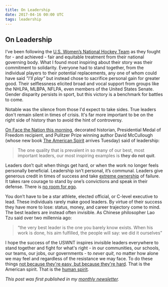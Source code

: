 ```yaml
---
title: On Leadership
date: 2017-04-16 00:00 UTC
tags: leadership
---
```


## On Leadership

I’ve been following the [U.S. Women’s National Hockey Team](https://www.si.com/nhl/2017/04/13/us-womens-hockey-team-nyc-kessel-duggan-coyne) as they fought for - and achieved - fair and equitable treatment from their national governing body. What I found most inspiring about their story was their commitment to solidarity. Everyone had to stand together, from the individual players to their potential replacements, any one of whom could have said *”I’ll play”* but instead chose to sacrifice personal gain for greater good. Their selflessness elicited broad and vocal support from groups like the NHLPA, MLBPA, NFLPA, even members of the United States Senate. Gender disparity persists in sport, but this victory is a benchmark for battles to come.

Notable was the silence from those I'd expect to take sides. True leaders don't remain silent in times of crisis. It's far more important to be on the right side of history than to avoid the hint of controversy.

[On Face the Nation this morning](http://www.cbsnews.com/news/david-mccullough-history-dangerous-times/), decorated historian, Presidential Medal of Freedom recipient, and Pulitzer Prize winning author David McCullough (whose new book [The American Spirit](http://www.amazon.com/dp/1501174215/?tag=tress-20) arrives Tuesday) said of leadership:

> The one quality that is prevalent in so many of our best, most important leaders, our most inspiring examples is **they do not quit**.

Leaders don’t quit when things get hard, or when the work no longer feels personally beneficial. Leadership isn’t personal, it’s communal. Leaders give generous credit in times of success and take [extreme ownership](http://www.amazon.com/dp/1250067057/?tag=tress-20) of failure. It takes rare courage to stand by one’s convictions and speak in their defense. There is [no room for ego](http://www.amazon.com/dp/1591847818/?tag=tress-20).

You don’t have to be a star athlete, elected official, or C-level executive to lead. These individuals rarely make good leaders. By virtue of their success they have more to lose: status, money, and career trajectory come to mind. The best leaders are instead often invisible. As Chinese philosopher Lao Tzu said over two millennia ago:

> “the very best leader is the one you barely know exists. When his work is done, his aim fulfilled, the people will say: we did it ourselves”

I hope the success of the USWNT inspires invisible leaders everywhere to stand together and fight for what's right - in our communities, our schools, our teams, our jobs, our governments  - to *never quit*, no matter how alone we may feel and regardless of the resistance we may face. To do these things [not because they're easy, but because they're hard](https://m.youtube.com/watch?v=Ateh7hnEnik). That is the American spirit. That is the [human spirit](http://www.amazon.com/dp/0062316095/?tag=tress-20).


*This post was first published in my [monthly newsletter](/newsletter).*
